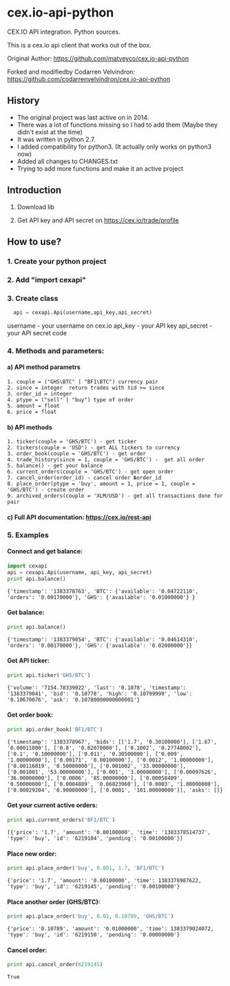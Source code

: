 cex.io-api-python
=================

CEX.IO API integration. Python sources.

This is a cex.io api client that works out of the box.

Original Author: https://github.com/matveyco/cex.io-api-python

Forked and modifiedby Codarren Velvindron: https://github.com/codarrenvelvindron/cex.io-api-python

## History
- The original project was last active on in 2014.
- There was a lot of functions missing so I had to add them (Maybe they didn't exist at the time)
- It was written in python 2.7.
- I added compatibility for python3. (It actually only works on python3 now)
- Added all changes to CHANGES.txt
- Trying to add more functions and make it an active project

## Introduction

1. Download lib

2. Get API key and API secret on https://cex.io/trade/profile

## How to use?

### 1. Create your python project

### 2. Add "import cexapi"

### 3. Create class 
```python
  api = cexapi.Api(username,api_key,api_secret)
```
username - your username on cex.io
api_key - your API key
api_secret - your API secret code

### 4. Methods and parameters:

#### a) API method parametrs
```
1. couple = ("GHS\BTC" | "BF1\BTC") currency pair
2. since = integer  return trades with tid >= since
3. order_id = integer 
4. ptype = ("sell" | "buy") type of order
5. amount = float 
6. price = float
```
      
#### b) API methods
```
1. ticker(couple = 'GHS/BTC') - get ticker
2. tickers(couple = 'USD') - get ALL tickers to currency
3. order_book(couple = 'GHS/BTC') - get order
4. trade_history(since = 1, couple = 'GHS/BTC') -  get all order
5. balance() - get your balance
6. current_orders(couple = 'GHS/BTC') - get open order
7. cancel_order(order_id) - cancel order №order_id
8. place_order(ptype = 'buy', amount = 1, price = 1, couple = 'GHS/BTC') - create order
9. archived_orders(couple = 'XLM/USD') - get all transactions done for pair
```
     
#### c) Full API documentation: https://cex.io/rest-api
    
### 5. Examples

#### Connect and get balance:
```python
import cexapi
api = cexapi.Api(username, api_key, api_secret)
print api.balance()
```

```
{'timestamp': '1383378763', 'BTC': {'available': '0.04722110', 'orders': '0.00170000'}, 'GHS': {'available': '0.01000000'} }
```

#### Get balance:
```python
print api.balance()
```

```
{'timestamp': '1383379054', 'BTC': {'available': '0.04614310', 'orders': '0.00170000'}, 'GHS': {'available': '0.02000000'}}
```

#### Get API ticker:
```python
print api.ticker('GHS/BTC')
```
```
{'volume': '7154.78339022', 'last': '0.1078', 'timestamp': '1383379041', 'bid': '0.10778', 'high': '0.10799999', 'low': '0.10670076', 'ask': '0.10780000000000001'}
```

#### Get order book:
```python
print api.order_book('BF1/BTC')
```

```
{'timestamp': '1383378967', 'bids': [['1.7', '0.30100000'], ['1.67', '0.00011000'], ['0.8', '0.02070000'], ['0.1002', '0.27748002'], ['0.1', '0.10000000'], ['0.011', '0.30500000'], ['0.009', '1.00000000'], ['0.00171', '0.00100000'], ['0.0012', '1.00000000'], ['0.00116819', '0.50000000'], ['0.001002', '33.00000000'], ['0.001001', '53.00000000'], ['0.001', '3.00000000'], ['0.00097626', '36.00000000'], ['0.0006', '85.00000000'], ['0.00058409', '0.50000000'], ['0.0004889', '0.06823960'], ['0.0003', '1.00000000'], ['0.00029204', '0.90000000'], ['0.0001', '101.00000000']], 'asks': []}
```

#### Get your current active orders:
```python
print api.current_orders('BF1/BTC')
```

```
[{'price': '1.7', 'amount': '0.00100000', 'time': '1383378514737', 'type': 'buy', 'id': '6219104', 'pending': '0.00100000'}]
```

#### Place new order:
```python
print api.place_order('buy', 0.001, 1.7, 'BF1/BTC')
```
```
{'price': '1.7', 'amount': '0.00100000', 'time': 1383378987622, 'type': 'buy', 'id': '6219145', 'pending': '0.00100000'}
```

#### Place another order (GHS/BTC):
```python
print api.place_order('buy', 0.01, 0.10789, 'GHS/BTC')
```
```
{'price': '0.10789', 'amount': '0.01000000', 'time': 1383379024072, 'type': 'buy', 'id': '6219150', 'pending': '0.00000000'}
```

#### Cancel order:
```python
print api.cancel_order(6219145)
```
```
True
```

